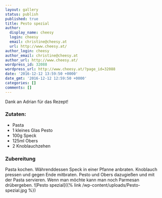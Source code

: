 ```yaml
---
layout: gallery
status: publish
published: true
title: Pesto spezial
author:
  display_name: cheesy
  login: cheesy
  email: christine@cheesy.at
  url: http://www.cheesy.at/
author_login: cheesy
author_email: christine@cheesy.at
author_url: http://www.cheesy.at/
wordpress_id: 32088
wordpress_url: http://www.cheesy.at/?page_id=32088
date: '2016-12-12 13:59:50 +0000'
date_gmt: '2016-12-12 12:59:50 +0000'
categories: []
comments: []
---
```

Dank an Adrian für das Rezept!
### Zutaten:
- Pasta
- 1 kleines Glas Pesto
- 100g Speck
- 125ml Obers
- 2 Knoblauchzehen
### Zubereitung
Pasta kochen. Währenddessen Speck in einer Pfanne anbraten. Knoblauch pressen und gegen Ende mitbraten. Pesto und Obers dazugießen und mit der Pasta servieren. Wenn man möchte kann man noch Parmesan drübergeben.
![Pesto spezial]({% link /wp-content/uploads/Pesto-spezial.jpg %})
